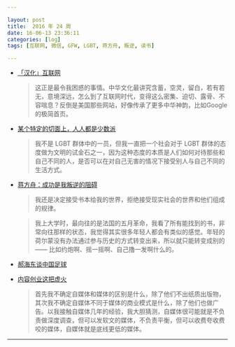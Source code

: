 ```yaml
---

layout: post
title:  2016 年 24 周
date: 16-06-13 23:36:11
categories: [log]
tags: [互联网, 微信, GFW, LGBT, 蒋方舟, 叛逆, 读书]

---
```


- [「汉化」互联网](http://mp.weixin.qq.com/s?__biz=MzI1ODIyMjAwMA%3D%3D&idx=1&mid=2247483762&sn=7954c9f816c098298e769025895729d1)

	> 这正是最令我困惑的事情。中华文化最讲究含蓄，空灵，留白，若有若无，意境深远，怎么到了互联网时代，变得这么密集、迫切、露骨、不容喘息？反倒是美国那些网站，好像传承了更多中华神韵，比如Google的极简首页。

- [某个特定的切面上，人人都是少数派](http://mp.weixin.qq.com/s?__biz=MjM5MTE4Nzk1NA%3D%3D&idx=1&mid=2650741587&scene=0&sn=bdef48d5cfd2f83c4e798da269f7ed5d)

	> 我不是 LGBT 群体中的一员，但我一直把一个社会对于 LGBT 群体的态度做为文明的试金石之一，因为这种态度的本质是人们如何对待那些和自己不同的人，是否可以在对自己无害的情况下接受别人与自己不同的生活方式。

- [蒋方舟：成功是我叛逆的阻碍](http://www.vice.cn/read/rebel-the-positive-energy-a-interview-with-jiangfangzhou)

	> 我还是决定接受书本给我的世界，拒绝接受现实社会的世界和他们组成的规律。

	> 我上大学时，最向往的是法国的五月革命，我看了所有能找到的书，非常向往那样的状态，我觉得其实很多年轻人都会有类似的感觉。年轻的荷尔蒙没有办法通过参与历史的方式转变出来，所以就只能转变成别的 —— 比如约炮啊、摇一摇啊、自己撸一发啊什么的。

- [郝海东谈中国足球](http://mp.weixin.qq.com/s?__biz=MjEwMzA5NTcyMQ%3D%3D&idx=1&mid=2653078627&sn=db2f4d2d367174ee25e374c2b2f6ece4)

- [内容创业这把虚火](http://mp.weixin.qq.com/s?__biz=MzI1ODIyMjAwMA%3D%3D&idx=1&mid=2247483765&sn=19de24adf418f381925d99ac8182d07f)

	> 首先我不确定自媒体和媒体的区别是什么，除了他们不出纸质出版物，其次我不确定自媒体不同于媒体的商业模式是什么，除了他们也做广告。以我接触自媒体几年的经验，我大胆猜测，自媒体很可能就是不负责做深度调查，但可以发软文的媒体，不负责平衡，但可以收费夸收费咬的媒体，自媒体就是底线更低的媒体。

---
